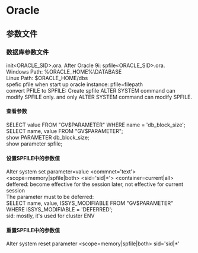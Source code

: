 # Oracle
## 参数文件
### 数据库参数文件
init<ORACLE_SID>.ora. After Oracle 9i: spfile<ORACLE_SID>.ora.  
Windows Path: %ORACLE_HOME%\DATABASE  
Linux Path: $ORACLE_HOME/dbs  
spefic pfile when start up oracle instance: pfile=filepath  
convert PFILE to SPFILE: Create spfile
ALTER SYSTEM command can modify SPFILE only. and only ALTER SYSTEM command can modify SPFILE.
#### 查看参数
SELECT value FROM "GV$PARAMETER" WHERE name = 'db_block_size';  
SELECT name, value FROM "GV$PARAMETER";  
show PARAMETER db_block_size;  
show parameter spfile;
#### 设置SPFILE中的参数值
Alter system set parameter=value <commnet='text'> <deferred> <scope=memory|spfile|both> <sid='sid|*'> <container=current|all>  
deffered: become effective for the session later, not effective for current session  
    The parameter must to be deferred:  
    SELECT name, value, ISSYS_MODIFIABLE FROM "GV$PARAMETER" WHERE ISSYS_MODIFIABLE = 'DEFERRED';  
sid: mostly, it's used for cluster ENV  
#### 重置SPFILE中的参数值
Alter system reset parameter <scope=memory|spfile|both> sid='sid|*'

